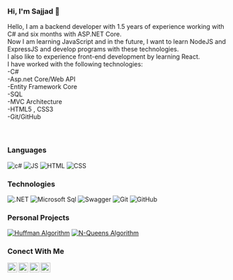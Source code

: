 <!--
**sajadghorbani80/sajadghorbani80** is a ✨ _special_ ✨ repository because its `README.md` (this file) appears on your GitHub profile.

Here are some ideas to get you started:

- 🔭 I’m currently working on ...
- 🌱 I’m currently learning ...
- 👯 I’m looking to collaborate on ...
- 🤔 I’m looking for help with ...
- 💬 Ask me about ...
- 📫 How to reach me: ...
- 😄 Pronouns: ...
- ⚡ Fun fact: ...
-->
### Hi, I'm Sajjad 👋
Hello, I am a backend developer with 1.5 years of experience working with C# and six months with ASP.NET Core.<br/>
Now I am learning JavaScript and in the future, I want to learn NodeJS and ExpressJS and develop programs with these technologies.<br/>
I also like to experience front-end development by learning React.<br/>
I have worked with the following technologies:<br/>
-C#<br/>
-Asp.net Core/Web API<br/>
-Entity Framework Core<br/>
-SQL<br/>
-MVC Architecture<br/>
-HTML5 , CSS3<br/>
-Git/GitHub<br/>
<br/><br/>

<h3>Languages</h3>

![c#](https://img.shields.io/badge/C%23-239120?style=flat&color=black&logo=c-sharp&logoColor=a076da)    ![JS](https://img.shields.io/badge/JavaScript-000000?style=flat&logo=javascript&logoColor=F7DF1E)    ![HTML](https://img.shields.io/badge/HTML5-E34F26?style=flat&&color=black&logo=html5&logoColor=orange)    ![CSS](https://img.shields.io/badge/CSS3-1572B6?style=flat&color=black&logo=css3&logoColor=2862e8)

<h3>Technologies</h3>

![.NET](https://img.shields.io/badge/.NET-512BD4?style=falat&color=black&logo=dotnet&logoColor=684098)    ![Microsoft Sql](https://img.shields.io/badge/Microsoft_SQL_Server-CC2927?style=flat&&color=black&logo=microsoft-sql-server&logoColor=red)    ![Swagger](https://img.shields.io/badge/Swagger-85EA2D?style=flat&color=black&logo=Swagger&logoColor=green) ![Git](https://img.shields.io/badge/-Git-000000?style=flat&logo=git&logoColor=F05032)
![GitHub](https://img.shields.io/badge/-GitHub-000000?style=flat&logo=github&logoColor=FFFFFF)


<h3>Personal Projects</h3>

[![Huffman Algorithm](https://img.shields.io/badge/-%F0%9F%94%90&nbsp;&nbsp;Huffman&nbsp;Algorithm-000000?style=flat)](https://github.com/sajjadghorbani80/Huffman-Algorithm)   [![N-Queens Algorithm](https://img.shields.io/badge/-%F0%9F%91%91&nbsp;&nbsp;N&nbsp;Queens&nbsp;Algorithm-000000?style=flat)](https://github.com/sajjadghorbani80/N-Queens-Algorithm)

<h3>Conect With Me</h3>

</a>
<a href="https://www.linkedin.com/in/sajjadghorbani/" target="blank">
  <img align="left" alt="Sajjad's LinkedIN" width="22px" src="https://raw.githubusercontent.com/peterthehan/peterthehan/master/assets/linkedin.svg" />
</a>
<a href="mailto:sajjadr2001@gmail.com" target="blank">
  <img align="left" alt="Send Mail to me" width="22px" src="https://cdn-icons-png.flaticon.com/512/281/281769.png" />
</a>
<a href="https://stackoverflow.com/users/16672601/sajjad-ghorbani" target="blank">
  <img align="left" alt="My StackOwerFlow" width="22px" src="https://upload.wikimedia.org/wikipedia/commons/thumb/e/ef/Stack_Overflow_icon.svg/768px-Stack_Overflow_icon.svg.png" />
</a>
<a href="https://leetcode.com/sajjadghorbani/" target="blank">
  <img align="left" alt="My LeetCode" width="22px" src="[https://upload.wikimedia.org/wikipedia/commons/1/19/LeetCode_logo_black.png?20191202080835](https://leetcode.com/_next/static/images/logo-dark-c96c407d175e36c81e236fcfdd682a0b.png)" />
</a>
